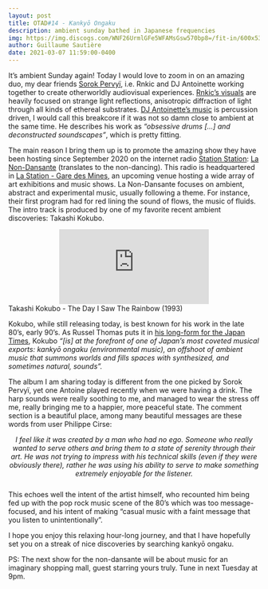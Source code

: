 ```yaml
---
layout: post
title: OTAD#14 - Kankyō Ongaku
description: ambient sunday bathed in Japanese frequencies
img: https://img.discogs.com/WNF26UrmlGFe5WFAMsGsw570bp8=/fit-in/600x534/filters:strip_icc():format(jpeg):mode_rgb():quality(90)/discogs-images/R-13390718-1553316277-8339.jpeg.jpg
author: Guillaume Sautière
date: 2021-03-07 11:59:00-0400
---
```


It’s ambient Sunday again! Today I would love to zoom in on an amazing duo, my dear friends [Sorok Pervyï](https://sorokpervyi.bandcamp.com/), i.e. Rnkic and DJ Antoinette working together to create otherworldly audiovisual experiences. [Rnkic’s visuals](https://youtu.be/kbn8GbpjWGU) are heavily focused on strange light reflections, anisotropic diffraction of light through all kinds of ethereal substrates. [DJ Antoinette’s music](https://sorokpervyi.bandcamp.com/track/carbon-2) is percussion driven, I would call this breakcore if it was not so damn close to ambient at the same time. He describes his work as *“obsessive drums [...] and deconstructed soundscapes”*, which is pretty fitting.

The main reason I bring them up is to promote the amazing show they have been hosting since September 2020 on the internet radio [Station Station](http://stationstation.fr/): [La Non-Dansante](https://stationstation.fr/la-non-dansante/) (translates to the non-dancing). This radio is headquartered in [La Station - Gare des Mines](http://lastation.paris), an upcoming venue hosting a wide array of art exhibitions and music shows. La Non-Dansante focuses on ambient, abstract and experimental music, usually following a theme. For instance, their first program had for red lining the sound of flows, the music of fluids. The intro track is produced by one of my favorite recent ambient discoveries: Takashi Kokubo.

<div class="row">
    <div class="col-sm mt-3 mt-md-0 video" align="center">
        <iframe src="https://www.youtube.com/embed/oyJSV9nnt10" frameborder="0" allow="accelerometer; autoplay; encrypted-media; gyroscope; picture-in-picture" allowfullscreen></iframe>
    </div>
</div>

<div class="caption">
    Takashi Kokubo - The Day I Saw The Rainbow (1993)
</div>

Kokubo, while still releasing today, is best known for his work in the late 80’s, early 90’s. As Russel Thomas puts it in [his long-form for the Japan Times](https://www.japantimes.co.jp/culture/2020/07/02/music/takashi-kokubo-digital-soundology/), Kokubo *“[is] at the forefront of one of Japan’s most coveted musical exports: kankyō ongaku (environmental music), an offshoot of ambient music that summons worlds and fills spaces with synthesized, and sometimes natural, sounds”.*

The album I am sharing today is different from the one picked by Sorok Pervyï, yet one Antoine played recently when we were having a drink. The harp sounds were really soothing to me, and managed to wear the stress off me, really bringing me to a happier, more peaceful state. The comment section is a beautiful place, among many beautiful messages are these words from user Philippe Cirse:

<div style="text-align: center; font-style: italic; margin-bottom: 25px">
    I feel like it was created by a man who had no ego. Someone who really wanted to serve others and bring them to a state of serenity through their art. He was not trying to impress with his technical skills (even if they were obviously there), rather he was using his ability to serve to make something extremely enjoyable for the listener.
</div>

This echoes well the intent of the artist himself, who recounted him being fed up with the pop rock music scene of the 80’s which was too message-focused, and his intent of making “casual music with a faint message that you listen to unintentionally”.

I hope you enjoy this relaxing hour-long journey, and that I have hopefully set you on a streak of nice discoveries by searching kankyō ongaku.

PS: The next show for the non-dansante will be about music for an imaginary shopping mall, guest starring yours truly. Tune in next Tuesday at 9pm.
